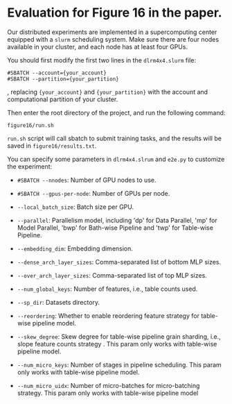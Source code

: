 # Evaluation for Figure 16 in the paper.

Our distributed experiments are implemented in a supercomputing center equipped with a `slurm` scheduling system.
Make sure there are four nodes available in your cluster, and each node has at least four GPUs.


You should first modify the first two lines in the `dlrm4x4.slurm` file:

```
#SBATCH --account={your_account}
#SBATCH --partition={your_partition}
```

, replacing `{your_account}` and `{your_partition}` with the account and computational partition of your cluster.

Then enter the root directory of the project, and run the following command:

```
figure16/run.sh
```

`run.sh` script will call sbatch to submit training tasks, and the results will be saved in `figure16/results.txt`. 

You can specify some parameters in `dlrm4x4.slrum` and `e2e.py` to customize the experiment:

+ `#SBATCH --nnodes`: Number of GPU nodes to use.

+ `#SBATCH --gpus-per-node`: Number of GPUs per node.

+ `--local_batch_size`: Batch size per GPU.

+ `--parallel`: Parallelism model, including 'dp' for Data Parallel, 'mp' for Model Parallel, 'bwp' for Bath-wise Pipeline and 'twp' for Table-wise Pipeline.

+ `--embedding_dim`: Embedding dimension.

+ `--dense_arch_layer_sizes`: Comma-separated list of bottom MLP sizes.

+ `--over_arch_layer_sizes`: Comma-separated list of top MLP sizes.

+ `--num_global_keys`: Number of features, i.e., table counts used.

+ `--sp_dir`: Datasets directory.

+ `--reordering`: Whether to enable reordering feature strategy  for table-wise pipeline model. 

+ `--skew_degree`: Skew degree for table-wise pipeline grain sharding, i.e., slope feature counts strategy . This param only works with table-wise pipeline model.

+ `--num_micro_keys`: Number of stages in pipeline scheduling. This param only works with table-wise pipeline model.

+ `--num_micro_uidx`: Number of micro-batches for micro-batching strategy. This param only works with table-wise pipeline model


